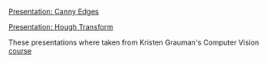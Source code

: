 [Presentation: Canny Edges](https://drive.google.com/open?id=1705fHLo6Cb3q4PSwO8TMMMGOSlJpp2z6Wynr5BQfqeU)  

[Presentation: Hough Transform](https://docs.google.com/presentation/d/1xWhAnAqaBH4xlSc2kFXaMoWU5z1emQFUqT8pnnMVT-c/edit?usp=sharing://drive.google.com/open?id=1XzDkGsQtObFrroVbVfC82lz0vkt47xJ_ihZCcZpA_qo)

These presentations where taken from Kristen Grauman's Computer Vision [course](http://www.cs.utexas.edu/~grauman/courses/spring2011/index.html)
